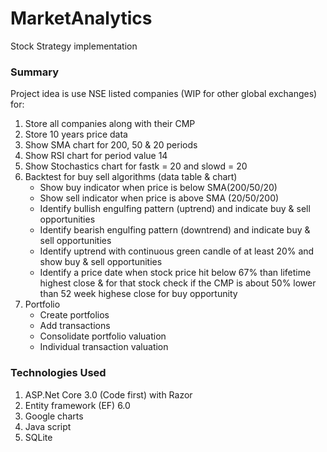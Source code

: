 # MarketAnalytics
Stock Strategy implementation
<h3>Summary</h3>
  Project idea is use NSE listed companies (WIP for other global exchanges) for:
  <ol>
  <li>Store all companies along with their CMP</li>
  <li>Store 10 years price data</li>
  <li>Show SMA chart for 200, 50 & 20 periods</li>
  <li>Show RSI chart for period value 14</li>
  <li>Show Stochastics chart for fastk = 20 and slowd = 20</li>
  <li>Backtest for buy sell algorithms (data table & chart)
    <ul>
      <li>Show buy indicator when price is below SMA(200/50/20)</li>
      <li>Show sell indicator when price is above SMA (20/50/200)</li>
      <li>Identify bullish engulfing pattern (uptrend) and indicate buy & sell opportunities</li>
      <li>Identify bearish engulfing pattern (downtrend) and indicate buy & sell opportunities</li>
      <li>Identify uptrend with continuous green candle of at least 20% and show buy & sell opportunities</li>
      <li>Identify a price date when stock price hit below 67% than lifetime highest close & for that stock check if the CMP is about 50% lower than 52 week highese close for buy opportunity</li>
    </ul>
  </li>
  <li>Portfolio
    <ul>
      <li>Create portfolios</li>
      <li>Add transactions</li>
      <li>Consolidate portfolio valuation</li>
      <li>Individual transaction valuation</li>
    </ul>
  </li>
  </ol>
  <h3>Technologies Used</h3>
  <ol>
  <li>ASP.Net Core 3.0 (Code first) with Razor</li>
  <li>Entity framework (EF) 6.0</li>
  <li>Google charts</li>
  <li>Java script</li>
  <li>SQLite</li>
</ol>
